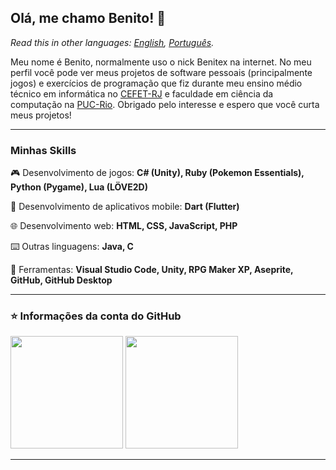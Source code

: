 ## Olá, me chamo Benito! 👋

*Read this in other languages: [English](README.eng.md), [Português](README.md).*

Meu nome é Benito, normalmente uso o nick Benitex na internet. No meu perfil você pode ver meus projetos de software pessoais (principalmente jogos) e exercícios de programação que fiz durante meu ensino médio técnico em informática no [CEFET-RJ](http://www.cefet-rj.br/) e faculdade em ciência da computação na [PUC-Rio](https://www.puc-rio.br/index.html). Obrigado pelo interesse e espero que você curta meus projetos!

---

### Minhas Skills

🎮 Desenvolvimento de jogos: **C# (Unity), Ruby (Pokemon Essentials), Python (Pygame), Lua (LÖVE2D)**

📱 Desenvolvimento de aplicativos mobile: **Dart (Flutter)**

🌐 Desenvolvimento web: **HTML, CSS, JavaScript, PHP**

⌨️ Outras linguagens: **Java, C**

🔧 Ferramentas: **Visual Studio Code, Unity, RPG Maker XP, Aseprite, GitHub, GitHub Desktop**

---

### ⭐ Informações da conta do GitHub

<img height="180em" src="https://github-readme-stats.vercel.app/api?username=Benitex&show_icons=true&layout=compactt"/> <img height="180em" src="https://github-readme-stats.vercel.app/api/top-langs/?username=Benitex&langs_count=6&layout=compact&exclude_repo=Pokemon-Burning-Scales"/>

---
